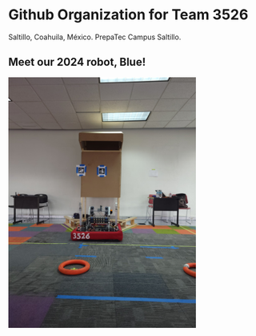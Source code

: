 # Github Organization for Team 3526
Saltillo, Coahuila, México. PrepaTec Campus Saltillo.

## Meet our 2024 robot, Blue!
<img src="https://github.com/Blue-Ignition3526/.github/blob/main/profile/assets/blue-2024.jpeg?raw=true" height="500px" />
